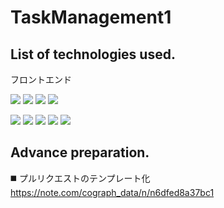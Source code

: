 # TaskManagement1

## List of technologies used.
<p style="display: inline">
    <!-- フロントエンド -->
    <p>フロントエンド</p>
    <img src="https://img.shields.io/badge/-Html5-E34F26.svg?logo=html5&style=plastic">
    <img src="https://img.shields.io/badge/-Css3-1572B6.svg?logo=css3&style=plastic">
    <img src="https://img.shields.io/badge/-Vue.js-4FC08D.svg?logo=vue.js&style=plastic">
    <img src="https://img.shields.io/badge/-Javascript-F7DF1E.svg?logo=javascript&style=plastic">
</p>
<p style="display: inline">
    <!-- バックエンド -->
    <img src="https://img.shields.io/badge/-Php-777BB4.svg?logo=php&style=plastic">
    <img src="https://img.shields.io/badge/-Laravel-E74430.svg?logo=laravel&style=plastic">
</p>
<p style="display: inline">
    <!-- DB -->
    <img src="https://img.shields.io/badge/-Postgresql-336791.svg?logo=postgresql&style=plastic">
</p>
<p style="display: inline">
    <!-- インフラ -->
    <img src="https://img.shields.io/badge/-Docker-1488C6.svg?logo=docker&style=plastic">
</p>
<p style="display: inline">
    <!-- ソースコード管理 -->
    <img src="https://img.shields.io/badge/-Github-181717.svg?logo=github&style=plastic">
</p>

## Advance preparation.
◼️ プルリクエストのテンプレート化 https://note.com/cograph_data/n/n6dfed8a37bc1
